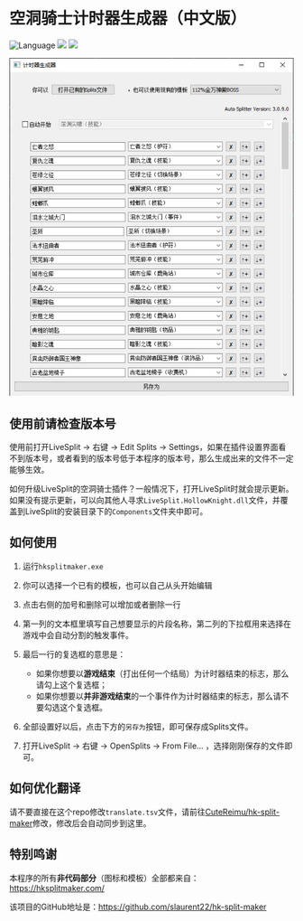 # 空洞骑士计时器生成器（中文版）

![](https://img.shields.io/github/languages/top/CuteReimu/hksplitmaker "Language")
[![](https://img.shields.io/github/workflow/status/CuteReimu/hksplitmaker/Go)](https://github.com/CuteReimu/hksplitmaker/actions/workflows/golangci-lint.yml "Analysis")
[![](https://img.shields.io/github/license/CuteReimu/hksplitmaker)](https://github.com/CuteReimu/hksplitmaker/blob/master/LICENSE "LICENSE")

<img src=".github/hksplitmaker.png" alt=""/>

## 使用前请检查版本号

使用前打开LiveSplit -> 右键 -> Edit Splits -> Settings，如果在插件设置界面看不到版本号，或者看到的版本号低于本程序的版本号，那么生成出来的文件不一定能够生效。
 
如何升级LiveSplit的空洞骑士插件？一般情况下，打开LiveSplit时就会提示更新。如果没有提示更新，可以向其他人寻求`LiveSplit.HollowKnight.dll`文件，并覆盖到LiveSplit的安装目录下的`Components`文件夹中即可。

## 如何使用

1. 运行`hksplitmaker.exe`
   
2. 你可以选择一个已有的模板，也可以自己从头开始编辑
   
3. 点击右侧的加号和删除可以增加或者删除一行
   
4. 第一列的文本框里填写自己想要显示的片段名称，第二列的下拉框用来选择在游戏中会自动分割的触发事件。
   
5. 最后一行的复选框的意思是：
   - 如果你想要以**游戏结束**（打出任何一个结局）为计时器结束的标志，那么请勾上这个复选框；
   - 如果你想要以**并非游戏结束**的一个事件作为计时器结束的标志，那么请不要勾选这个复选框。
    
6. 全部设置好以后，点击下方的`另存为`按钮，即可保存成Splits文件。
   
7. 打开LiveSplit -> 右键 -> OpenSplits -> From File... ，选择刚刚保存的文件即可。

## 如何优化翻译

请不要直接在这个repo修改`translate.tsv`文件，请前往[CuteReimu/hk-split-maker](https://github.com/CuteReimu/hk-split-maker)修改，修改后会自动同步到这里。

## 特别鸣谢

本程序的所有**非代码部分**（图标和模板）全部都来自：https://hksplitmaker.com/

该项目的GitHub地址是：https://github.com/slaurent22/hk-split-maker